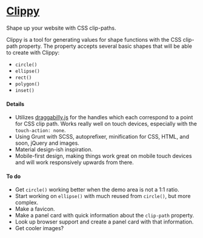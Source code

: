 [Clippy](http://bennettfeely.com/clippy)
======

Shape up your website with CSS clip-paths.

Clippy is a tool for generating values for shape functions with the CSS clip-path property. The property accepts several basic shapes that will be able to create with Clippy:

* `circle()` 
* `ellipse()`
* `rect()`
* `polygon()`
* `inset()`


#### Details
* Utilizes [draggabilly.js](https://github.com/desandro/draggabilly) for the handles which each correspond to a point for CSS clip path. Works really well on touch devices, especially with the `touch-action: none`.
* Using Grunt with SCSS, autoprefixer, minification for CSS, HTML, and soon, jQuery and images.
* Material design-ish inspiration.
* Mobile-first design, making things work great on mobile touch devices and will work responsively upwards from there.


#### To do

* Get `circle()` working better when the demo area is not a 1:1 ratio.
* Start working on  `ellipse()` with much reused from `circle()`, but more complex.
* Make a favicon.
* Make a panel card with quick information about the `clip-path` property.
* Look up browser support and create a panel card with that information.
* Get cooler images?

